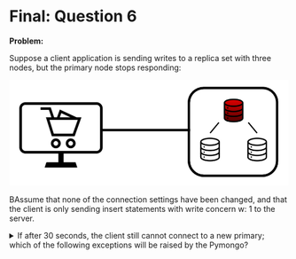 Final: Question 6
=================

**Problem:**

Suppose a client application is sending writes to a replica set with three nodes, but the primary node stops responding:

![](/final-exam/images/replica_set_primary_down.png?raw=true "")

BAssume that none of the connection settings have been changed, and that the client is only sending insert statements with write concern w: 1 to the server.

<details> 
  <summary>If after 30 seconds, the client still cannot connect to a new primary; which of the following exceptions will be raised by the Pymongo?</summary>
   Answer: (X) ServerSelectionTimeoutError
</details>



